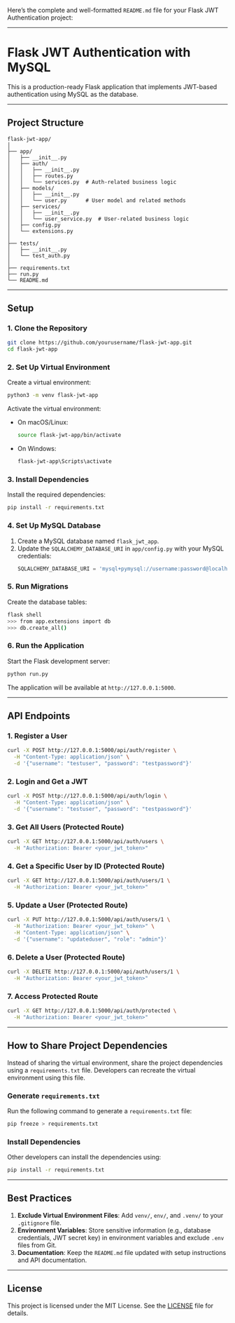 Here’s the complete and well-formatted `README.md` file for your Flask JWT Authentication project:

---

# Flask JWT Authentication with MySQL

This is a production-ready Flask application that implements JWT-based authentication using MySQL as the database.

---

## Project Structure

```
flask-jwt-app/
│
├── app/
│   ├── __init__.py
│   ├── auth/
│   │   ├── __init__.py
│   │   ├── routes.py
│   │   └── services.py  # Auth-related business logic
│   ├── models/
│   │   ├── __init__.py
│   │   └── user.py      # User model and related methods
│   ├── services/
│   │   ├── __init__.py
│   │   └── user_service.py  # User-related business logic
│   ├── config.py
│   └── extensions.py
│
├── tests/
│   ├── __init__.py
│   └── test_auth.py
│
├── requirements.txt
├── run.py
└── README.md
```

---

## Setup

### 1. Clone the Repository

```bash
git clone https://github.com/yourusername/flask-jwt-app.git
cd flask-jwt-app
```

### 2. Set Up Virtual Environment

Create a virtual environment:

```bash
python3 -m venv flask-jwt-app
```

Activate the virtual environment:

- On macOS/Linux:
  ```bash
  source flask-jwt-app/bin/activate
  ```
- On Windows:
  ```bash
  flask-jwt-app\Scripts\activate
  ```

### 3. Install Dependencies

Install the required dependencies:

```bash
pip install -r requirements.txt
```

### 4. Set Up MySQL Database

1. Create a MySQL database named `flask_jwt_app`.
2. Update the `SQLALCHEMY_DATABASE_URI` in `app/config.py` with your MySQL credentials:
   ```python
   SQLALCHEMY_DATABASE_URI = 'mysql+pymysql://username:password@localhost/flask_jwt_app'
   ```

### 5. Run Migrations

Create the database tables:

```bash
flask shell
>>> from app.extensions import db
>>> db.create_all()
```

### 6. Run the Application

Start the Flask development server:

```bash
python run.py
```

The application will be available at `http://127.0.0.1:5000`.

---

## API Endpoints

### 1. Register a User

```bash
curl -X POST http://127.0.0.1:5000/api/auth/register \
  -H "Content-Type: application/json" \
  -d '{"username": "testuser", "password": "testpassword"}'
```

### 2. Login and Get a JWT

```bash
curl -X POST http://127.0.0.1:5000/api/auth/login \
  -H "Content-Type: application/json" \
  -d '{"username": "testuser", "password": "testpassword"}'
```

### 3. Get All Users (Protected Route)

```bash
curl -X GET http://127.0.0.1:5000/api/auth/users \
  -H "Authorization: Bearer <your_jwt_token>"
```

### 4. Get a Specific User by ID (Protected Route)

```bash
curl -X GET http://127.0.0.1:5000/api/auth/users/1 \
  -H "Authorization: Bearer <your_jwt_token>"
```

### 5. Update a User (Protected Route)

```bash
curl -X PUT http://127.0.0.1:5000/api/auth/users/1 \
  -H "Authorization: Bearer <your_jwt_token>" \
  -H "Content-Type: application/json" \
  -d '{"username": "updateduser", "role": "admin"}'
```

### 6. Delete a User (Protected Route)

```bash
curl -X DELETE http://127.0.0.1:5000/api/auth/users/1 \
  -H "Authorization: Bearer <your_jwt_token>"
```

### 7. Access Protected Route

```bash
curl -X GET http://127.0.0.1:5000/api/auth/protected \
  -H "Authorization: Bearer <your_jwt_token>"
```

---

## How to Share Project Dependencies

Instead of sharing the virtual environment, share the project dependencies using a `requirements.txt` file. Developers can recreate the virtual environment using this file.

### Generate `requirements.txt`

Run the following command to generate a `requirements.txt` file:

```bash
pip freeze > requirements.txt
```

### Install Dependencies

Other developers can install the dependencies using:

```bash
pip install -r requirements.txt
```

---

## Best Practices

1. **Exclude Virtual Environment Files**: Add `venv/`, `env/`, and `.venv/` to your `.gitignore` file.
2. **Environment Variables**: Store sensitive information (e.g., database credentials, JWT secret key) in environment variables and exclude `.env` files from Git.
3. **Documentation**: Keep the `README.md` file updated with setup instructions and API documentation.

---

## License

This project is licensed under the MIT License. See the [LICENSE](LICENSE) file for details.


